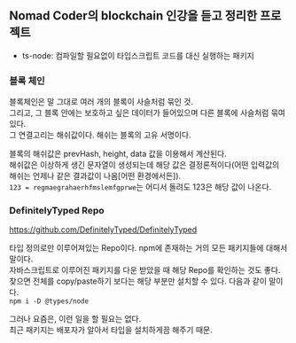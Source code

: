 ## Nomad Coder의 blockchain 인강을 듣고 정리한 프로젝트

- ts-node: 컴파일할 필요없이 타입스크립트 코드를 대신 실행하는 패키지

### 블록 체인
블록체인은 말 그대로 여러 개의 블록이 사슬처럼 묶인 것.  
그리고, 그 블록 안에는 보호하고 싶은 데이터가 들어있으며 다른 블록에 사슬처럼 묶여있다.  
그 연결고리는 해쉬값이다. 해쉬는 블록의 고유 서명이다.

블록의 해쉬값은 prevHash, height, data 값을 이용해서 계산된다.  
해쉬값은 이상하게 생긴 문자열이 생성되는데 해당 값은 결정론적이다(어떤 입력값의 해쉬는 언제나 같은 결과값이 나옴[어떤 환경에서든]).  
`123 = regmaegrahaerhfmslemfgprwe`는 어디서 돌려도 123은 해당 값이 나온다. 

### DefinitelyTyped Repo
https://github.com/DefinitelyTyped/DefinitelyTyped

타입 정의로만 이루어져있는 Repo이다. npm에 존재하는 거의 모든 패키지들에 대해서 말이다.  
자바스크립트로 이루어진 패키지를 다운 받았을 때 해당 Repo를 확인하는 것도 좋다.  
찾으면 전체를 copy/paste하기 보다는 해당 부분만 설치할 수 있다. 다음과 같이 말이다.  
`npm i -D @types/node`

그러나 요즘은, 이런 일을 할 필요는 없다.  
최근 패키지는 배포자가 알아서 타입을 설치하게끔 해주기 때문.
